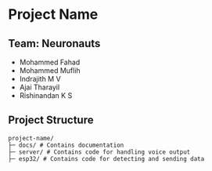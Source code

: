# Project Name
## Team: Neuronauts
- Mohammed Fahad
- Mohammed Muflih
- Indrajith M V
- Ajai Tharayil
- Rishinandan K S

## Project Structure
```
project-name/
├─ docs/ # Contains documentation
├─ server/ # Contains code for handling voice output
├─ esp32/ # Contains code for detecting and sending data
```

